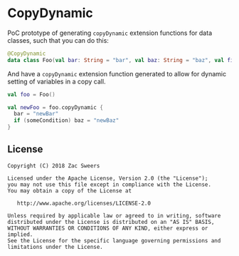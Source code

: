 CopyDynamic
===========

PoC prototype of generating `copyDynamic` extension functions for data classes, such that you can do this:

```kotlin
@CopyDynamic
data class Foo(val bar: String = "bar", val baz: String = "baz", val fizz: String = "fizz")
```

And have a `copyDynamic` extension function generated to allow for dynamic setting of variables in a copy call.

```kotlin
val foo = Foo()

val newFoo = foo.copyDynamic {
  bar = "newBar"
  if (someCondition) baz = "newBaz"
}
```



License
-------

    Copyright (C) 2018 Zac Sweers

    Licensed under the Apache License, Version 2.0 (the "License");
    you may not use this file except in compliance with the License.
    You may obtain a copy of the License at

       http://www.apache.org/licenses/LICENSE-2.0

    Unless required by applicable law or agreed to in writing, software
    distributed under the License is distributed on an "AS IS" BASIS,
    WITHOUT WARRANTIES OR CONDITIONS OF ANY KIND, either express or implied.
    See the License for the specific language governing permissions and
    limitations under the License.
